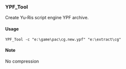 ### YPF_Tool

Create Yu-Ris script engine YPF archive.

#### Usage

```
YPF_Tool -c "e:\game\pac\cg.new.ypf" "e:\extract\cg"
```

#### Note

No compression

